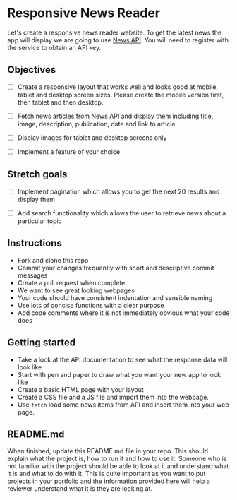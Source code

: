 # Responsive News Reader

Let's create a responsive news reader website. To get the latest news the app will display we are going to use [News API](https://newsapi.org/). You will need to register with the service to obtain an API key.

## Objectives

- [ ] Create a responsive layout that works well and looks good at mobile, tablet and desktop screen sizes. Please create the mobile version first, then tablet and then desktop.

- [ ] Fetch news articles from News API and display them including title, image, description, publication, date and link to article.

- [ ] Display images for tablet and desktop screens only

- [ ] Implement a feature of your choice

## Stretch goals

- [ ] Implement pagination which allows you to get the next 20 results and display them

- [ ] Add search functionality which allows the user to retrieve news about a particular topic

## Instructions

- Fork and clone this repo
- Commit your changes frequently with short and descriptive commit messages
- Create a pull request when complete
- We want to see great looking webpages
- Your code should have consistent indentation and sensible naming
- Use lots of concise functions with a clear purpose
- Add code comments where it is not immediately obvious what your code does


## Getting started

- Take a look at the API documentation to see what the response data will look like
- Start with pen and paper to draw what you want your new app to look like
- Create a basic HTML page with your layout
- Create a CSS file and a JS file and import them into the webpage.
- Use `fetch` load some news items from API and insert them into your web page.

## README.md

When finished, update this README.md file in your repo. This should explain what the project is, how to run it and how to use it. Someone who is not familiar with the project should be able to look at it and understand what it is and what to do with it. This is quite important as you want to put projects in your portfolio and the information provided here will help a reviewer understand what it is they are looking at.
